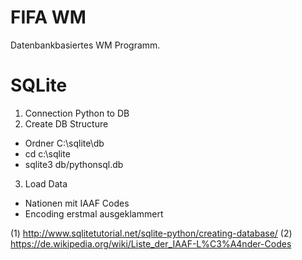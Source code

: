 # FIFA WM

Datenbankbasiertes WM Programm.




# SQLite
  1. Connection Python to DB
  2. Create DB Structure
  - Ordner C:\sqlite\db
  - cd c:\sqlite
  - sqlite3 db/pythonsql.db
  3. Load Data
  - Nationen mit IAAF Codes
  - Encoding erstmal ausgeklammert
  
  
(1) http://www.sqlitetutorial.net/sqlite-python/creating-database/
(2) https://de.wikipedia.org/wiki/Liste_der_IAAF-L%C3%A4nder-Codes
